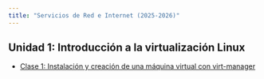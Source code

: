 ```yaml
---
title: "Servicios de Red e Internet (2025-2026)"
---
```


## Unidad 1: Introducción a la virtualización Linux

* [Clase 1: Instalación y creación de una máquina virtual con virt-manager](2526/u1/clase1.html)


<!--

* [Clase 2: Gestión de redes con virt-manager](2526/u1/clase2.html)
* [Clase 3: Configuración de red y DNS en sistemas Linux](2526/u1/clase3.html)
* [Clase 4: Configuración básica de un servidor](2526/u1/clase4.html)
* [Clase 5: Tarea - Configuración de un router (SNAT y DNAT)](2526/u1/clase5.html)

## Unidad 2: Servidor DHCP

* Clase 1: Introducción al servicio Kea DHCP
* Clase 2: Gestión del ciclo de vida y monitorización de servicios
* Clase 3: Tarea - Configuración avanzada del servidor Kea DHCP

## Unidad 3: Protocolo HTTP

* Protocolo HTTP. Peticiones.
* Configuración básica de apache2
* Configuración básica de nginx
* Proxy inverso
* Balanceo de carga

## Unidad 4: Servidor DNS

* Protocolo DNS. Consultas DNS.
* Instalación y configuración del servidor bind9 en nuestra red local 
* Instalación y configuración de un servidor DNS esclavo
* Delegación de subdominios con bind9

## Unidad 5: Servidor de correo electrónico

* Introducción al sistema de correo electrónico
* Servidor de correo en los servidores de clase
* Servidores satélites, alias y redirecciones
* Gestión de correos desde el servidor
* Gestión de correos desde un cliente

-->